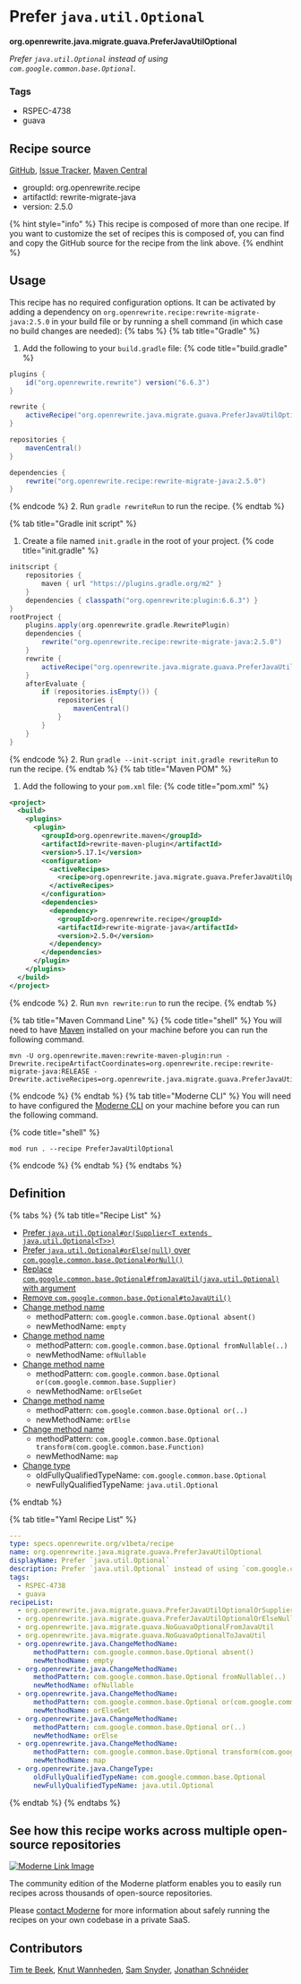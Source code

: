 # Prefer `java.util.Optional`

**org.openrewrite.java.migrate.guava.PreferJavaUtilOptional**

_Prefer `java.util.Optional` instead of using `com.google.common.base.Optional`._

### Tags

* RSPEC-4738
* guava

## Recipe source

[GitHub](https://github.com/openrewrite/rewrite-migrate-java/blob/main/src/main/resources/META-INF/rewrite/no-guava.yml), [Issue Tracker](https://github.com/openrewrite/rewrite-migrate-java/issues), [Maven Central](https://central.sonatype.com/artifact/org.openrewrite.recipe/rewrite-migrate-java/2.5.0/jar)

* groupId: org.openrewrite.recipe
* artifactId: rewrite-migrate-java
* version: 2.5.0

{% hint style="info" %}
This recipe is composed of more than one recipe. If you want to customize the set of recipes this is composed of, you can find and copy the GitHub source for the recipe from the link above.
{% endhint %}

## Usage

This recipe has no required configuration options. It can be activated by adding a dependency on `org.openrewrite.recipe:rewrite-migrate-java:2.5.0` in your build file or by running a shell command (in which case no build changes are needed): 
{% tabs %}
{% tab title="Gradle" %}
1. Add the following to your `build.gradle` file:
{% code title="build.gradle" %}
```groovy
plugins {
    id("org.openrewrite.rewrite") version("6.6.3")
}

rewrite {
    activeRecipe("org.openrewrite.java.migrate.guava.PreferJavaUtilOptional")
}

repositories {
    mavenCentral()
}

dependencies {
    rewrite("org.openrewrite.recipe:rewrite-migrate-java:2.5.0")
}
```
{% endcode %}
2. Run `gradle rewriteRun` to run the recipe.
{% endtab %}

{% tab title="Gradle init script" %}
1. Create a file named `init.gradle` in the root of your project.
{% code title="init.gradle" %}
```groovy
initscript {
    repositories {
        maven { url "https://plugins.gradle.org/m2" }
    }
    dependencies { classpath("org.openrewrite:plugin:6.6.3") }
}
rootProject {
    plugins.apply(org.openrewrite.gradle.RewritePlugin)
    dependencies {
        rewrite("org.openrewrite.recipe:rewrite-migrate-java:2.5.0")
    }
    rewrite {
        activeRecipe("org.openrewrite.java.migrate.guava.PreferJavaUtilOptional")
    }
    afterEvaluate {
        if (repositories.isEmpty()) {
            repositories {
                mavenCentral()
            }
        }
    }
}
```
{% endcode %}
2. Run `gradle --init-script init.gradle rewriteRun` to run the recipe.
{% endtab %}
{% tab title="Maven POM" %}
1. Add the following to your `pom.xml` file:
{% code title="pom.xml" %}
```xml
<project>
  <build>
    <plugins>
      <plugin>
        <groupId>org.openrewrite.maven</groupId>
        <artifactId>rewrite-maven-plugin</artifactId>
        <version>5.17.1</version>
        <configuration>
          <activeRecipes>
            <recipe>org.openrewrite.java.migrate.guava.PreferJavaUtilOptional</recipe>
          </activeRecipes>
        </configuration>
        <dependencies>
          <dependency>
            <groupId>org.openrewrite.recipe</groupId>
            <artifactId>rewrite-migrate-java</artifactId>
            <version>2.5.0</version>
          </dependency>
        </dependencies>
      </plugin>
    </plugins>
  </build>
</project>
```
{% endcode %}
2. Run `mvn rewrite:run` to run the recipe.
{% endtab %}

{% tab title="Maven Command Line" %}
{% code title="shell" %}
You will need to have [Maven](https://maven.apache.org/download.cgi) installed on your machine before you can run the following command.

```shell
mvn -U org.openrewrite.maven:rewrite-maven-plugin:run -Drewrite.recipeArtifactCoordinates=org.openrewrite.recipe:rewrite-migrate-java:RELEASE -Drewrite.activeRecipes=org.openrewrite.java.migrate.guava.PreferJavaUtilOptional
```
{% endcode %}
{% endtab %}
{% tab title="Moderne CLI" %}
You will need to have configured the [Moderne CLI](https://docs.moderne.io/moderne-cli/cli-intro) on your machine before you can run the following command.

{% code title="shell" %}
```shell
mod run . --recipe PreferJavaUtilOptional
```
{% endcode %}
{% endtab %}
{% endtabs %}

## Definition

{% tabs %}
{% tab title="Recipe List" %}
* [Prefer `java.util.Optional#or(Supplier<T extends java.util.Optional<T>>)`](../../../java/migrate/guava/preferjavautiloptionalorsupplier.md)
* [Prefer `java.util.Optional#orElse(null)` over `com.google.common.base.Optional#orNull()`](../../../java/migrate/guava/preferjavautiloptionalorelsenull.md)
* [Replace `com.google.common.base.Optional#fromJavaUtil(java.util.Optional)` with argument](../../../java/migrate/guava/noguavaoptionalfromjavautil.md)
* [Remove `com.google.common.base.Optional#toJavaUtil()`](../../../java/migrate/guava/noguavaoptionaltojavautil.md)
* [Change method name](../../../java/changemethodname.md)
  * methodPattern: `com.google.common.base.Optional absent()`
  * newMethodName: `empty`
* [Change method name](../../../java/changemethodname.md)
  * methodPattern: `com.google.common.base.Optional fromNullable(..)`
  * newMethodName: `ofNullable`
* [Change method name](../../../java/changemethodname.md)
  * methodPattern: `com.google.common.base.Optional or(com.google.common.base.Supplier)`
  * newMethodName: `orElseGet`
* [Change method name](../../../java/changemethodname.md)
  * methodPattern: `com.google.common.base.Optional or(..)`
  * newMethodName: `orElse`
* [Change method name](../../../java/changemethodname.md)
  * methodPattern: `com.google.common.base.Optional transform(com.google.common.base.Function)`
  * newMethodName: `map`
* [Change type](../../../java/changetype.md)
  * oldFullyQualifiedTypeName: `com.google.common.base.Optional`
  * newFullyQualifiedTypeName: `java.util.Optional`

{% endtab %}

{% tab title="Yaml Recipe List" %}
```yaml
---
type: specs.openrewrite.org/v1beta/recipe
name: org.openrewrite.java.migrate.guava.PreferJavaUtilOptional
displayName: Prefer `java.util.Optional`
description: Prefer `java.util.Optional` instead of using `com.google.common.base.Optional`.
tags:
  - RSPEC-4738
  - guava
recipeList:
  - org.openrewrite.java.migrate.guava.PreferJavaUtilOptionalOrSupplier
  - org.openrewrite.java.migrate.guava.PreferJavaUtilOptionalOrElseNull
  - org.openrewrite.java.migrate.guava.NoGuavaOptionalFromJavaUtil
  - org.openrewrite.java.migrate.guava.NoGuavaOptionalToJavaUtil
  - org.openrewrite.java.ChangeMethodName:
      methodPattern: com.google.common.base.Optional absent()
      newMethodName: empty
  - org.openrewrite.java.ChangeMethodName:
      methodPattern: com.google.common.base.Optional fromNullable(..)
      newMethodName: ofNullable
  - org.openrewrite.java.ChangeMethodName:
      methodPattern: com.google.common.base.Optional or(com.google.common.base.Supplier)
      newMethodName: orElseGet
  - org.openrewrite.java.ChangeMethodName:
      methodPattern: com.google.common.base.Optional or(..)
      newMethodName: orElse
  - org.openrewrite.java.ChangeMethodName:
      methodPattern: com.google.common.base.Optional transform(com.google.common.base.Function)
      newMethodName: map
  - org.openrewrite.java.ChangeType:
      oldFullyQualifiedTypeName: com.google.common.base.Optional
      newFullyQualifiedTypeName: java.util.Optional

```
{% endtab %}
{% endtabs %}

## See how this recipe works across multiple open-source repositories

[![Moderne Link Image](/.gitbook/assets/ModerneRecipeButton.png)](https://app.moderne.io/recipes/org.openrewrite.java.migrate.guava.PreferJavaUtilOptional)

The community edition of the Moderne platform enables you to easily run recipes across thousands of open-source repositories.

Please [contact Moderne](https://moderne.io/product) for more information about safely running the recipes on your own codebase in a private SaaS.

## Contributors
[Tim te Beek](mailto:tim@moderne.io), [Knut Wannheden](mailto:knut@moderne.io), [Sam Snyder](mailto:sam@moderne.io), [Jonathan Schnéider](mailto:jkschneider@gmail.com)

